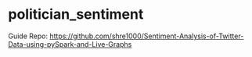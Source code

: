 # politician_sentiment

Guide Repo: https://github.com/shre1000/Sentiment-Analysis-of-Twitter-Data-using-pySpark-and-Live-Graphs
